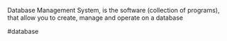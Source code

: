 Database Management System, is the software (collection of programs), that allow you to create, manage and operate on a database


#database
